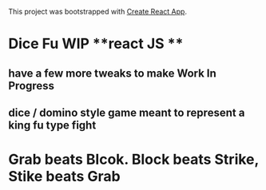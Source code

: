 This project was bootstrapped with [Create React App](https://github.com/facebook/create-react-app).

# Dice Fu **WIP**  **react JS **

## have a few more tweaks to make Work In Progress

## dice / domino style game meant to represent a king fu type fight
# Grab beats Blcok.  Block beats Strike, Stike beats Grab

